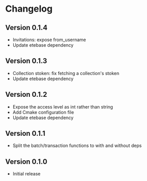 # Changelog

## Version 0.1.4
* Invitations: expose from_username
* Update etebase dependency

## Version 0.1.3
* Collection stoken: fix fetching a collection's stoken
* Update etebase dependency

## Version 0.1.2
* Expose the access level as int rather than string
* Add Cmake configuration file
* Update etebase dependency

## Version 0.1.1
* Split the batch/transaction functions to with and without deps

## Version 0.1.0
* Initial release
